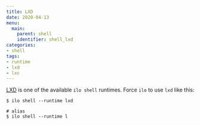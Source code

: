 ```yaml
---
title: LXD
date: 2020-04-13
menu:
  main:
    parent: shell
    identifier: shell_lxd
categories:
- shell
tags:
- runtime
- lxd
- lxc
---
```


[LXD](https://linuxcontainers.org/lxd/introduction/) is one of the available `ilo shell` runtimes. Force `ilo` to use `lxd` like this:

```shell script
$ ilo shell --runtime lxd

# alias
$ ilo shell --runtime l
```
